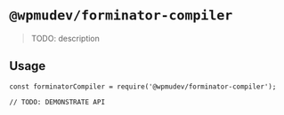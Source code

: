 # `@wpmudev/forminator-compiler`

> TODO: description

## Usage

```
const forminatorCompiler = require('@wpmudev/forminator-compiler');

// TODO: DEMONSTRATE API
```
